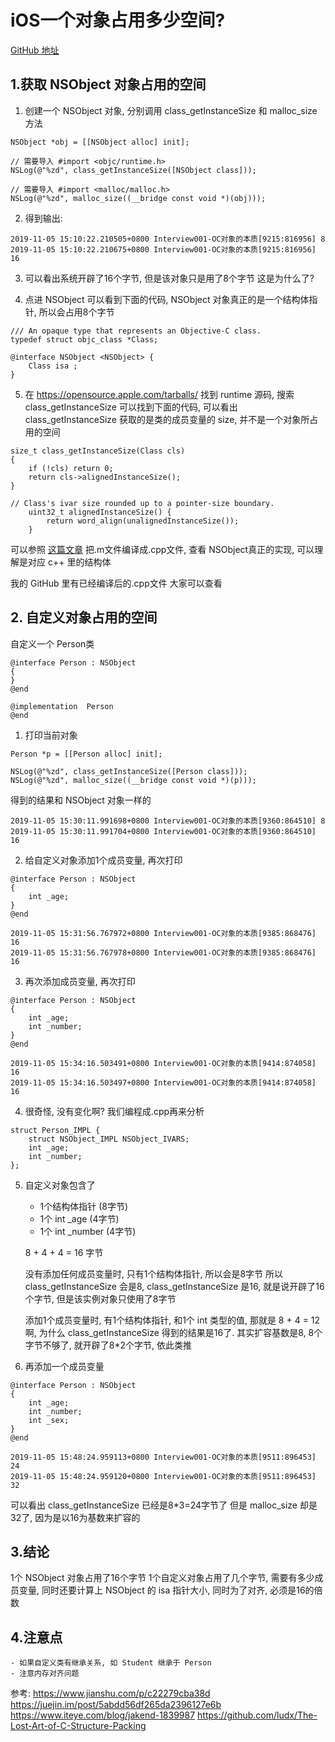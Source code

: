 # iOS一个对象占用多少空间?

[GitHub 地址](https://github.com/yangyu2010/Objective-C/tree/master/Interview001-OC对象的本质)


## 1.获取 NSObject 对象占用的空间

1. 创建一个 NSObject 对象, 分别调用 class_getInstanceSize 和 malloc_size 方法

```
NSObject *obj = [[NSObject alloc] init];

// 需要导入 #import <objc/runtime.h>
NSLog(@"%zd", class_getInstanceSize([NSObject class]));

// 需要导入 #import <malloc/malloc.h>
NSLog(@"%zd", malloc_size((__bridge const void *)(obj)));
```
2. 得到输出:

```
2019-11-05 15:10:22.210505+0800 Interview001-OC对象的本质[9215:816956] 8
2019-11-05 15:10:22.210675+0800 Interview001-OC对象的本质[9215:816956] 16
```

3. 可以看出系统开辟了16个字节, 但是该对象只是用了8个字节
    这是为什么了?

4. 点进 NSObject 可以看到下面的代码, NSObject 对象真正的是一个结构体指针, 所以会占用8个字节
```
/// An opaque type that represents an Objective-C class.
typedef struct objc_class *Class;

@interface NSObject <NSObject> {
    Class isa ;
}
```

5. 在 https://opensource.apple.com/tarballs/ 找到 runtime 源码, 搜索 class_getInstanceSize 可以找到下面的代码, 可以看出 class_getInstanceSize 获取的是类的成员变量的 size, 并不是一个对象所占用的空间

```
size_t class_getInstanceSize(Class cls)
{
    if (!cls) return 0;
    return cls->alignedInstanceSize();
}

// Class's ivar size rounded up to a pointer-size boundary.
    uint32_t alignedInstanceSize() {
        return word_align(unalignedInstanceSize());
    }
```
可以参照 [这篇文章](https://juejin.im/post/5abdd56df265da2396127e6b) 把.m文件编译成.cpp文件, 查看 NSObject真正的实现, 可以理解是对应 c++ 里的结构体

我的 GitHub 里有已经编译后的.cpp文件 大家可以查看


## 2. 自定义对象占用的空间

自定义一个 Person类
```
@interface Person : NSObject
{
}
@end

@implementation  Person
@end
```

1. 打印当前对象
```
Person *p = [[Person alloc] init];

NSLog(@"%zd", class_getInstanceSize([Person class]));
NSLog(@"%zd", malloc_size((__bridge const void *)(p)));
```
得到的结果和 NSObject 对象一样的
```
2019-11-05 15:30:11.991698+0800 Interview001-OC对象的本质[9360:864510] 8
2019-11-05 15:30:11.991704+0800 Interview001-OC对象的本质[9360:864510] 16
```

2. 给自定义对象添加1个成员变量, 再次打印

```
@interface Person : NSObject
{
    int _age;
}
@end
```

```
2019-11-05 15:31:56.767972+0800 Interview001-OC对象的本质[9385:868476] 16
2019-11-05 15:31:56.767978+0800 Interview001-OC对象的本质[9385:868476] 16
```

3. 再次添加成员变量, 再次打印
```
@interface Person : NSObject
{
    int _age;
    int _number;
}
@end
```
```
2019-11-05 15:34:16.503491+0800 Interview001-OC对象的本质[9414:874058] 16
2019-11-05 15:34:16.503497+0800 Interview001-OC对象的本质[9414:874058] 16
```

4. 很奇怪, 没有变化啊? 我们编程成.cpp再来分析
```
struct Person_IMPL {
    struct NSObject_IMPL NSObject_IVARS;
    int _age;
    int _number;
};
```

5. 自定义对象包含了
    
    - 1个结构体指针 (8字节)
    - 1个 int _age (4字节)
    - 1个 int _number (4字节)

   8 + 4 + 4 = 16 字节

   没有添加任何成员变量时, 只有1个结构体指针, 所以会是8字节
   所以 class_getInstanceSize 会是8, class_getInstanceSize 是16, 就是说开辟了16个字节, 但是该实例对象只使用了8字节

   添加1个成员变量时, 有1个结构体指针, 和1个 int 类型的值, 那就是 8 + 4 = 12啊, 为什么 class_getInstanceSize 得到的结果是16了. 其实扩容基数是8, 8个字节不够了, 就开辟了8*2个字节, 依此类推

6. 再添加一个成员变量
```
@interface Person : NSObject
{
    int _age;
    int _number;
    int _sex;
}
@end
```
```
2019-11-05 15:48:24.959113+0800 Interview001-OC对象的本质[9511:896453] 24
2019-11-05 15:48:24.959120+0800 Interview001-OC对象的本质[9511:896453] 32
```
可以看出 class_getInstanceSize 已经是8*3=24字节了
但是 malloc_size 却是 32了, 因为是以16为基数来扩容的

## 3.结论
1个 NSObject 对象占用了16个字节
1个自定义对象占用了几个字节, 需要有多少成员变量, 同时还要计算上 NSObject 的 isa 指针大小, 同时为了对齐, 必须是16的倍数

## 4.注意点
    - 如果自定义类有继承关系, 如 Student 继承于 Person
    - 注意内存对齐问题


参考:
https://www.jianshu.com/p/c22279cba38d
https://juejin.im/post/5abdd56df265da2396127e6b
https://www.iteye.com/blog/jakend-1839987
https://github.com/ludx/The-Lost-Art-of-C-Structure-Packing